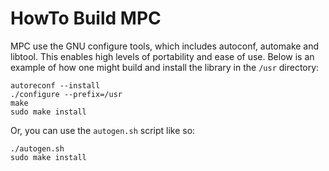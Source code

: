 HowTo Build MPC
==========================

MPC use the GNU configure tools, which includes autoconf,
automake and libtool.  This enables high levels of portability and ease
of use. Below is an example of how one might build and install the library in
the `/usr` directory:

    autoreconf --install
    ./configure --prefix=/usr
    make
    sudo make install

Or, you can use the `autogen.sh` script like so:

    ./autogen.sh
    sudo make install